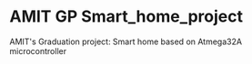 # AMIT GP Smart_home_project
 AMIT's Graduation project: Smart home based on Atmega32A microcontroller
